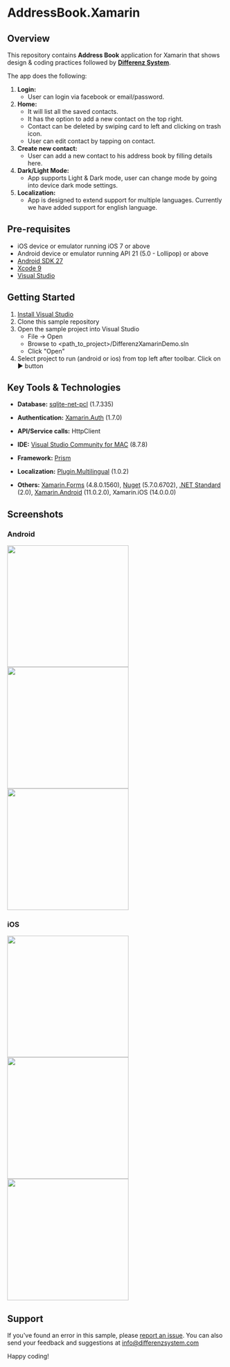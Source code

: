 # AddressBook.Xamarin
## Overview
This repository contains **Address Book** application for Xamarin that shows design & coding practices followed by **[Differenz System](http://www.differenzsystem.com/)**. 

The app does the following:
1. **Login:** 
    - User can login via facebook or email/password. 
2. **Home:** 
    - It will list all the saved contacts. 
    - It has the option to add a new contact on the top right.
    - Contact can be deleted by swiping card to left and clicking on trash icon.
    - User can edit contact by tapping on contact.
3. **Create new contact:** 
    - User can add a new contact to his address book by filling details here.
4. **Dark/Light Mode:** 
    - App supports Light & Dark mode, user can change mode by going into device dark mode settings.
5. **Localization:**
    - App is designed to extend support for multiple languages. Currently we have added support for english language.
    
## Pre-requisites
- iOS device or emulator running iOS 7 or above
- Android device or emulator running API 21 (5.0 - Lollipop) or above
- [Android SDK 27](https://developer.android.com/about/versions/oreo/android-8.0-migration.html#ptb)
- [Xcode 9](https://developer.apple.com/library/content/releasenotes/DeveloperTools/RN-Xcode/Chapters/Introduction.html#//apple_ref/doc/uid/TP40001051-CH1-SW936)
- [Visual Studio](https://www.visualstudio.com/vs/features/mobile-app-development/#downloadvs)
## Getting Started
1. [Install Visual Studio](https://www.visualstudio.com/vs/features/mobile-app-development/#downloadvs)
2. Clone this sample repository
3. Open the sample project into Visual Studio
	- File -> Open
	- Browse to <path_to_project>/DifferenzXamarinDemo.sln
	- Click "Open"
4. Select project to run (android or ios) from top left after toolbar. Click on :arrow_forward: button

## Key Tools & Technologies
- **Database:** [sqlite-net-pcl](https://www.nuget.org/packages/sqlite-net-pcl/1.7.335) (1.7.335)
- **Authentication:** [Xamarin.Auth](https://www.nuget.org/packages/Xamarin.Auth/1.7.0) (1.7.0)
- **API/Service calls:** HttpClient
- **IDE:** [Visual Studio Community for MAC](https://www.visualstudio.com/vs/visual-studio-mac/) (8.7.8)
- **Framework:** [Prism](https://prismlibrary.com/docs/xamarin-forms/Getting-Started.html)
- **Localization:** [Plugin.Multilingual](https://www.nuget.org/packages/Plugin.Multilingual/1.0.2) (1.0.2)

- **Others:** [Xamarin.Forms](https://www.nuget.org/packages/Xamarin.Forms/) (4.8.0.1560), [Nuget](https://www.nuget.org/) (5.7.0.6702), [.NET Standard](https://www.microsoft.com/net/learn/get-started/macos) (2.0), [Xamarin.Android](https://developer.xamarin.com/api/root/MonoAndroid-lib/) (11.0.2.0), Xamarin.iOS (14.0.0.0)

## Screenshots
### Android
<img src="https://github.com/differenz-system/AddressBook.Xamarin/blob/master/ScreenShots/Android/login.png" width="280"> <img src="https://github.com/differenz-system/AddressBook.Xamarin/blob/master/ScreenShots/Android/list.png" width="280"> <img src="https://github.com/differenz-system/AddressBook.Xamarin/blob/master/ScreenShots/Android/detail.png" width="280">  

### iOS
<img src="https://github.com/differenz-system/AddressBook.Xamarin/blob/master/ScreenShots/iOS/login.png" width="280"> <img src="https://github.com/differenz-system/AddressBook.Xamarin/blob/master/ScreenShots/iOS/list.png" width="280"> <img src="https://github.com/differenz-system/AddressBook.Xamarin/blob/master/ScreenShots/iOS/detail.png" width="280">

## Support
If you've found an error in this sample, please [report an issue](https://github.com/differenz-system/AddressBook.Android/issues/new). You can also send your feedback and suggestions at info@differenzsystem.com

Happy coding!
